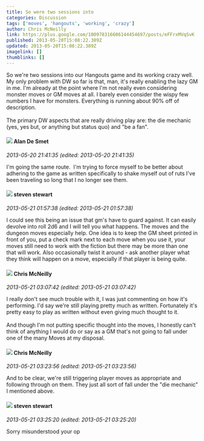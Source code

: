 ```yaml
---
title: So were two sessions into
categories: Discussion
tags: ['moves', 'hangouts', 'working', 'crazy']
author: Chris McNeilly
link: https://plus.google.com/100978316606144454697/posts/eFFrxMVqSvK
published: 2013-05-20T15:08:22.389Z
updated: 2013-05-20T15:08:22.389Z
imagelink: []
thumblinks: []
---
```


So we&#39;re two sessions into our Hangouts game and its working crazy well. My only problem with DW so far is that, man, it&#39;s really enabling the lazy GM in me. I&#39;m already at the point where I&#39;m not really even considering monster moves or GM moves at all. I barely even consider the wispy few numbers I have for monsters. Everything is running about 90% off of description.<br /><br />The primary DW aspects that are really driving play are: the die mechanic (yes, yes but, or anything but status quo) and &quot;be a fan&quot;.
<div id='comment z12ggfsg1rr1ifpqy04ce5wxmrfazt14stg0k'>
  <h4><img src='{{site.baseurl}}//images/avatars/113837870379391431519_photo.jpg'> Alan De Smet</h4>
      <p><cite>2013-05-20 21:41:35 (edited: 2013-05-20 21:41:35)</cite></p>
        <p>I&#39;m going the same route.  I&#39;m trying to force myself to be better about adhering to the game as written specifically to shake myself out of ruts I&#39;ve been traveling so long that I no longer see them.</p>
</div>
        

<div id='comment z12ggfsg1rr1ifpqy04ce5wxmrfazt14stg0k'>
  <h4><img src='{{site.baseurl}}//images/avatars/101845816313183575681_photo.jpg'> steven stewart</h4>
      <p><cite>2013-05-21 01:57:38 (edited: 2013-05-21 01:57:38)</cite></p>
        <p>I could see this being an issue that gm&#39;s have to guard against. It can easily devolve into roll 2d6 and I will tell you what happens. The moves and the dungeon moves especially help. One idea is to keep the GM sheet printed in front of you, put a check mark next to each move when you use it, your moves still need to work with the fiction but there may be more than one that will work. Also occasionally twist it around - ask another player what they think will happen on a move, especially if that player is being quite.</p>
</div>
        

<div id='comment z12ggfsg1rr1ifpqy04ce5wxmrfazt14stg0k'>
  <h4><img src='{{site.baseurl}}//images/avatars/100978316606144454697_photo.jpg'> Chris McNeilly</h4>
      <p><cite>2013-05-21 03:07:42 (edited: 2013-05-21 03:07:42)</cite></p>
        <p>I really don&#39;t see much trouble with it, I was just commenting on how it&#39;s performing. I&#39;d say we&#39;re still playing pretty much as written. Fortunately it&#39;s pretty easy to play as written without even giving much thought to it.<br /><br />And though I&#39;m not putting specific thought into the moves, I honestly can&#39;t think of anything I would do or say as a GM that&#39;s not going to fall under one of the many Moves at my disposal.</p>
</div>
        

<div id='comment z12ggfsg1rr1ifpqy04ce5wxmrfazt14stg0k'>
  <h4><img src='{{site.baseurl}}//images/avatars/100978316606144454697_photo.jpg'> Chris McNeilly</h4>
      <p><cite>2013-05-21 03:23:56 (edited: 2013-05-21 03:23:56)</cite></p>
        <p>And to be clear, we&#39;re still triggering player moves as appropriate and following through on them. They just all sort of fall under the &quot;die mechanic&quot; I mentioned above.</p>
</div>
        

<div id='comment z12ggfsg1rr1ifpqy04ce5wxmrfazt14stg0k'>
  <h4><img src='{{site.baseurl}}//images/avatars/101845816313183575681_photo.jpg'> steven stewart</h4>
      <p><cite>2013-05-21 03:25:20 (edited: 2013-05-21 03:25:20)</cite></p>
        <p>Sorry misunderstood your op</p>
</div>
        